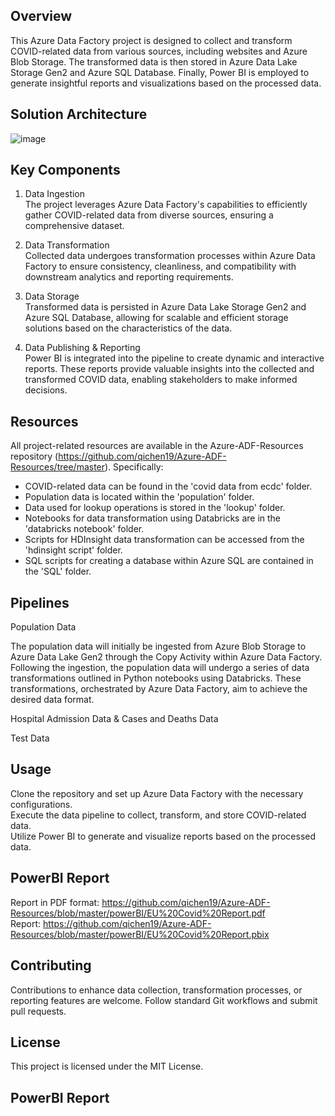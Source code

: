 ## Overview
This Azure Data Factory project is designed to collect and transform COVID-related data from various sources, including websites and Azure Blob Storage. The transformed data is then stored in Azure Data Lake Storage Gen2 and Azure SQL Database. Finally, Power BI is employed to generate insightful reports and visualizations based on the processed data.

## Solution Architecture
![image](https://github.com/qichen19/Azure-ADF-Covid-Project/assets/57600028/a6a2443e-c900-475c-8ad1-a1e7e0a49d09)

## Key Components
1. Data Ingestion<br />
The project leverages Azure Data Factory's capabilities to efficiently gather COVID-related data from diverse sources, ensuring a comprehensive dataset.

2. Data Transformation<br />
Collected data undergoes transformation processes within Azure Data Factory to ensure consistency, cleanliness, and compatibility with downstream analytics and reporting requirements.

3. Data Storage<br />
Transformed data is persisted in Azure Data Lake Storage Gen2 and Azure SQL Database, allowing for scalable and efficient storage solutions based on the characteristics of the data.

4. Data Publishing & Reporting<br />
Power BI is integrated into the pipeline to create dynamic and interactive reports. These reports provide valuable insights into the collected and transformed COVID data, enabling stakeholders to make informed decisions.


## Resources
All project-related resources are available in the Azure-ADF-Resources repository (https://github.com/qichen19/Azure-ADF-Resources/tree/master). Specifically:

* COVID-related data can be found in the 'covid data from ecdc' folder.
* Population data is located within the 'population' folder.
* Data used for lookup operations is stored in the 'lookup' folder.
* Notebooks for data transformation using Databricks are in the 'databricks notebook' folder.
* Scripts for HDInsight data transformation can be accessed from the 'hdinsight script' folder.
* SQL scripts for creating a database within Azure SQL are contained in the 'SQL' folder.

## Pipelines
Population Data <br />

The population data will initially be ingested from Azure Blob Storage to Azure Data Lake Gen2 through the Copy Activity within Azure Data Factory. Following the ingestion, the population data will undergo a series of data transformations outlined in Python notebooks using Databricks. These transformations, orchestrated by Azure Data Factory, aim to achieve the desired data format.

Hospital Admission Data & Cases and Deaths Data <br />




Test Data <Br />

## Usage
Clone the repository and set up Azure Data Factory with the necessary configurations.<br />
Execute the data pipeline to collect, transform, and store COVID-related data.<br />
Utilize Power BI to generate and visualize reports based on the processed data.

## PowerBI Report
Report in PDF format: https://github.com/qichen19/Azure-ADF-Resources/blob/master/powerBI/EU%20Covid%20Report.pdf <br />
Report: https://github.com/qichen19/Azure-ADF-Resources/blob/master/powerBI/EU%20Covid%20Report.pbix


## Contributing
Contributions to enhance data collection, transformation processes, or reporting features are welcome. Follow standard Git workflows and submit pull requests.

## License
This project is licensed under the MIT License.



## PowerBI Report



